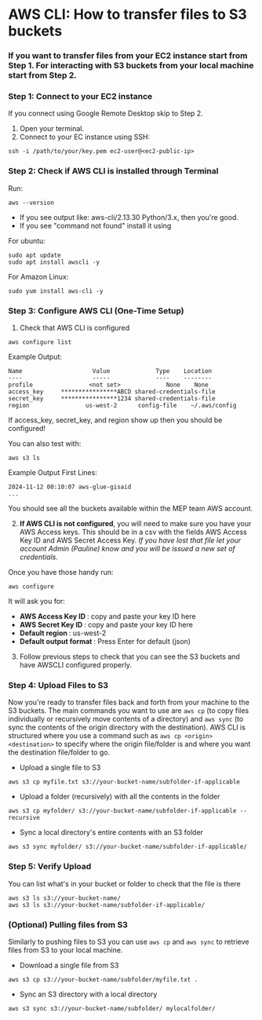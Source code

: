 # AWS CLI: How to transfer files to S3 buckets

### If you want to transfer files from your EC2 instance start from Step 1. For interacting with S3 buckets from your local machine start from Step 2.

### Step 1: Connect to your EC2 instance
If you connect using Google Remote Desktop skip to Step 2.

1. Open your terminal.
2. Connect to your EC instance using SSH:
```
ssh -i /path/to/your/key.pem ec2-user@<ec2-public-ip>
```

### Step 2: Check if AWS CLI is installed through Terminal
Run:
```
aws --version
```
- If you see output like: aws-cli/2.13.30 Python/3.x, then you're good.
- If you see "command not found" install it using

For ubuntu:
```
sudo apt update
sudo apt install awscli -y
```

For Amazon Linux:
```
sudo yum install aws-cli -y
```

### Step 3: Configure AWS CLI (One-Time Setup)
1. Check that AWS CLI is configured
```
aws configure list
```

Example Output:
```
Name                    Value             Type    Location
----                    -----             ----    --------
profile                <not set>             None    None
access_key     ****************ABCD shared-credentials-file
secret_key     ****************1234 shared-credentials-file
region                us-west-2      config-file    ~/.aws/config
```
If access_key, secret_key, and region show up then you should be configured!

You can also test with:
```
aws s3 ls
```

Example Output First Lines:
```
2024-11-12 00:10:07 aws-glue-gisaid
...
```
You should see all the buckets available within the MEP team AWS account.

2. <b>If AWS CLI is not configured</b>, you will need to make sure you have your AWS Access keys. This should be in a csv with the fields AWS Access Key ID and AWS Secret Access Key. <i> If you have lost that file let your account Admin (Pauline) know and you will be issued a new set of credentials. </i>  

Once you have those handy run:
```
aws configure
```

It will ask you for:

- <b> AWS Access Key ID </b>: copy and paste your key ID here
- <b> AWS Secret Key ID </b>: copy and paste your key ID here
- <b> Default region </b>: us-west-2
- <b> Default output format </b>: Press Enter for default (json)

3. Follow previous steps to check that you can see the S3 buckets and have AWSCLI configured properly.

### Step 4: Upload Files to S3
Now you're ready to transfer files back and forth from your machine to the S3 buckets. The main commands you want to use are `aws cp` (to copy files individually or recursively move contents of a directory) and `aws sync` (to sync the contents of the origin directory with the destination). AWS CLI is structured where you use a command such as `aws cp <origin> <destination>` to specify where the origin file/folder is and where you want the destination file/folder to go.

- Upload a single file to S3
```
aws s3 cp myfile.txt s3://your-bucket-name/subfolder-if-applicable
```
- Upload a folder (recursively) with all the contents in the folder
```
aws s3 cp myfolder/ s3://your-bucket-name/subfolder-if-applicable --recursive
```
- Sync a local directory's entire contents with an S3 folder
```
aws s3 sync myfolder/ s3://your-bucket-name/subfolder-if-applicable/
```

### Step 5: Verify Upload
You can list what's in your bucket or folder to check that the file is there
```
aws s3 ls s3://your-bucket-name/
aws s3 ls s3://your-bucket-name/subfolder-if-applicable/
```

### (Optional) Pulling files from S3
Similarly to pushing files to S3 you can use `aws cp` and `aws sync` to retrieve files from S3 to your local machine.

- Download a single file from S3
```
aws s3 cp s3://your-bucket-name/subfolder/myfile.txt .
```
- Sync an S3 directory with a local directory
```
aws s3 sync s3://your-bucket-name/subfolder/ mylocalfolder/
```
